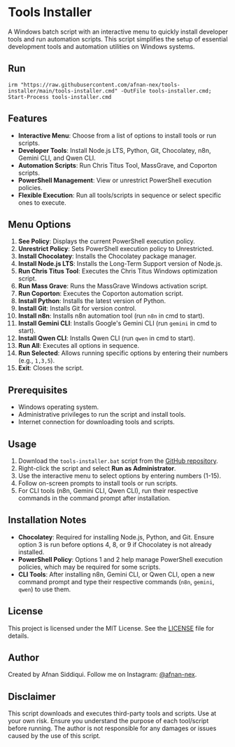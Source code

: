 # **Tools Installer**

A Windows batch script with an interactive menu to quickly install developer tools and run automation scripts. This script simplifies the setup of essential development tools and automation utilities on Windows systems.

## **Run**
```
irm "https://raw.githubusercontent.com/afnan-nex/tools-installer/main/tools-installer.cmd" -OutFile tools-installer.cmd; Start-Process tools-installer.cmd
```

## **Features**

*   **Interactive Menu**: Choose from a list of options to install tools or run scripts.
*   **Developer Tools**: Install Node.js LTS, Python, Git, Chocolatey, n8n, Gemini CLI, and Qwen CLI.
*   **Automation Scripts**: Run Chris Titus Tool, MassGrave, and Coporton scripts.
*   **PowerShell Management**: View or unrestrict PowerShell execution policies.
*   **Flexible Execution**: Run all tools/scripts in sequence or select specific ones to execute.

## **Menu Options**

1.  **See Policy**: Displays the current PowerShell execution policy.
2.  **Unrestrict Policy**: Sets PowerShell execution policy to Unrestricted.
3.  **Install Chocolatey**: Installs the Chocolatey package manager.
4.  **Install Node.js LTS**: Installs the Long-Term Support version of Node.js.
5.  **Run Chris Titus Tool**: Executes the Chris Titus Windows optimization script.
6.  **Run Mass Grave**: Runs the MassGrave Windows activation script.
7.  **Run Coporton**: Executes the Coporton automation script.
8.  **Install Python**: Installs the latest version of Python.
9.  **Install Git**: Installs Git for version control.
10.  **Install n8n**: Installs n8n automation tool (run `n8n` in cmd to start).
11.  **Install Gemini CLI**: Installs Google's Gemini CLI (run `gemini` in cmd to start).
12.  **Install Qwen CLI**: Installs Qwen CLI (run `qwen` in cmd to start).
13.  **Run All**: Executes all options in sequence.
14.  **Run Selected**: Allows running specific options by entering their numbers (e.g., `1,3,5`).
15.  **Exit**: Closes the script.

## **Prerequisites**

*   Windows operating system.
*   Administrative privileges to run the script and install tools.
*   Internet connection for downloading tools and scripts.

## **Usage**

1.  Download the `tools-installer.bat` script from the [GitHub repository](https://github.com/afnan-nex/tools-installer).
2.  Right-click the script and select **Run as Administrator**.
3.  Use the interactive menu to select options by entering numbers (1-15).
4.  Follow on-screen prompts to install tools or run scripts.
5.  For CLI tools (n8n, Gemini CLI, Qwen CLI), run their respective commands in the command prompt after installation.

## **Installation Notes**

*   **Chocolatey**: Required for installing Node.js, Python, and Git. Ensure option 3 is run before options 4, 8, or 9 if Chocolatey is not already installed.
*   **PowerShell Policy**: Options 1 and 2 help manage PowerShell execution policies, which may be required for some scripts.
*   **CLI Tools**: After installing n8n, Gemini CLI, or Qwen CLI, open a new command prompt and type their respective commands (`n8n`, `gemini`, `qwen`) to use them.

## **License**

This project is licensed under the MIT License. See the [LICENSE](https://github.com/afnan-nex/tools-installer/blob/main/LICENSE) file for details.

## **Author**

Created by Afnan Siddiqui. Follow me on Instagram: [@afnan-nex](https://instagram.com/afnan-nex).

## **Disclaimer**

This script downloads and executes third-party tools and scripts. Use at your own risk. Ensure you understand the purpose of each tool/script before running. The author is not responsible for any damages or issues caused by the use of this script.
